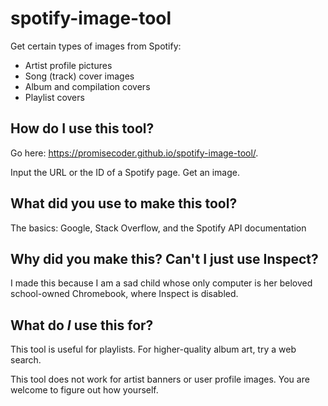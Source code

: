 # spotify-image-tool
Get certain types of images from Spotify:
- Artist profile pictures
- Song (track) cover images
- Album and compilation covers
- Playlist covers

## How do I use this tool?
Go here: https://promisecoder.github.io/spotify-image-tool/.

Input the URL or the ID of a Spotify page. Get an image.

## What did you use to make this tool?
The basics: Google, Stack Overflow, and the Spotify API documentation

## Why did you make this? Can't I just use Inspect?
I made this because I am a sad child whose only computer is her beloved school-owned Chromebook, where Inspect is disabled.

## What do *I* use this for?
This tool is useful for playlists. For higher-quality album art, try a web search.

This tool does not work for artist banners or user profile images. You are welcome to figure out how yourself.
